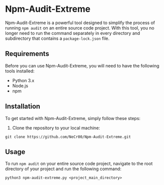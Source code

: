 # Npm-Audit-Extreme

Npm-Audit-Extreme is a powerful tool designed to simplify the process of running `npm audit` on an entire source code project. With this tool, you no longer need to run the command separately in every directory and subdirectory that contains a `package-lock.json` file.

## Requirements

Before you can use Npm-Audit-Extreme, you will need to have the following tools installed:

-   Python 3.x
-   Node.js
-   npm

## Installation

To get started with Npm-Audit-Extreme, simply follow these steps:

1.  Clone the repository to your local machine:


`git clone https://github.com/NeCr00/Npm-Audit-Extreme.git`


## Usage

To run `npm audit` on your entire source code project, navigate to the root directory of your project and run the following command:

`python3 npm-audit-extreme.py <project_main_directory>`
